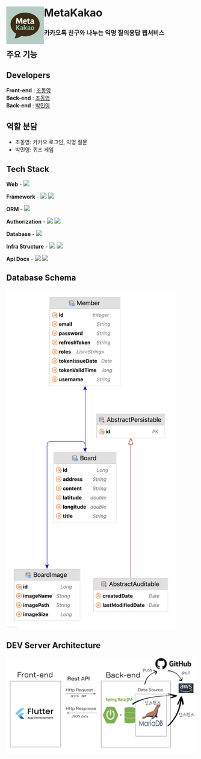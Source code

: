 # MetaKakao <img src="https://github.com/MetaKakao/MetaKakao/blob/main/MetaKakao_compressed.png" align="left" width="100"></a>
### 카카오톡 친구와 나누는 익명 질의응답 웹서비스

## 주요 기능

## Developers
**Front-end** : <a href="https://github.com/Ezcho">조동영</a> <br>
**Back-end** : <a href="https://github.com/Ezcho">조동영</a> <br>
**Back-end** : <a href="https://github.com/minyeongg">박민영</a>

## 역할 분담
- 조동영: 카카오 로그인, 익명 질문
- 박민영: 퀴즈 게임


## Tech Stack
**Web** - <img src="https://img.shields.io/badge/JSP-%23f44747?style=for-the-social&logo=java&logoColor=white">

**Framework** - <img src="https://img.shields.io/badge/SpringBoot-6DB33F?style=for-the-social&logo=SpringBoot&logoColor=white">  <img src="https://img.shields.io/badge/Gradle-02303A?style=for-the-social&logo=Gradle&logoColor=white">

**ORM** - <img src="https://img.shields.io/badge/Spring Data JPA-6DB33F?style=for-the-social&logo=Databricks&logoColor=white">

**Authorization** - <img src="https://img.shields.io/badge/JWT-000000?style=for-the-social&logo=JSON%20Web%20Tokens&logoColor=white"> <img src="https://img.shields.io/badge/OAuth2.0-4285F4?style=for-the-social&logo=OAuth&logoColor=white">

**Database** - <img src="https://img.shields.io/badge/MariaDB-003545?style=for-the-social&logo=MariaDB&logoColor=white"> 

**Infra Structure** - <img src ="https://img.shields.io/badge/AWS EC2-FF9900?style=for-the-social&logo=amazonec2&logoColor=white"> <img src="https://img.shields.io/badge/Nginx-009639?style=for-the-social&logo=nginx&logoColor=white">

**Api Docs** - <img src="https://img.shields.io/badge/Swagger-85EA2D?style=for-the-social&logo=swagger&logoColor=white"> <img src="https://img.shields.io/badge/Spring REST Docs-6DB33F?style=for-the-social&logo=Spring&logoColor=white">

## Database Schema
<img src="https://github.com/2023ToolsProject/trablog-spring/blob/main/docs/erd.png" width="450" height="900">

## DEV Server Architecture
<img width="912" alt="image" src="https://github.com/2023ToolsProject/trablog-spring/blob/main/images/trablog_architecture.png">
